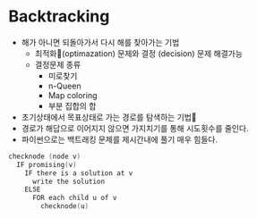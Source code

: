 # Backtracking

- 해가 아니면 되돌아가서 다시 해를 찾아가는 기법
  - 최적화(optimazation) 문제와 결정 (decision) 문제 해결가능
  - 결정문제 종류
    - 미로찾기
    - n-Queen
    - Map coloring
    - 부분 집합의 합
- 초기상태에서 목표상태로 가는 경로를 탐색하는 기법
- 경로가 해답으로 이어지지 않으면 가지치기를 통해 시도횟수를 줄인다.
- 파이썬으로는 백트래킹 문제를 제시간내에 풀기 매우 힘들다.

```c
checknode (node v)
  IF promising(v)
    IF there is a solution at v
      write the solution
    ELSE
      FOR each child u of v
        checknode(u)

```
